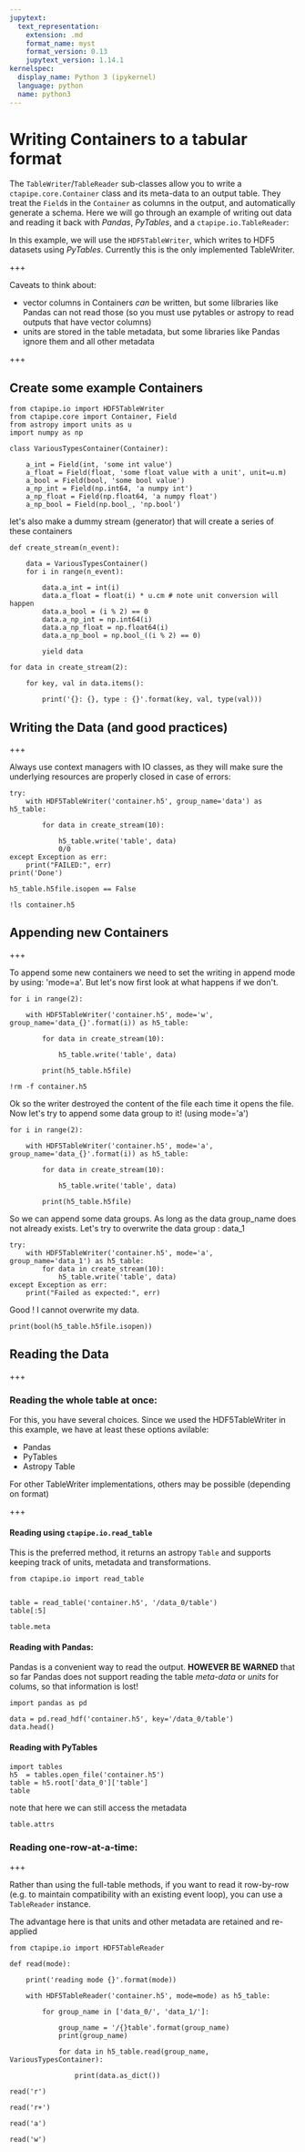 ```yaml
---
jupytext:
  text_representation:
    extension: .md
    format_name: myst
    format_version: 0.13
    jupytext_version: 1.14.1
kernelspec:
  display_name: Python 3 (ipykernel)
  language: python
  name: python3
---
```


# Writing Containers to a tabular format

The `TableWriter`/`TableReader` sub-classes allow you to write a `ctapipe.core.Container` class and its meta-data to an output table. They treat the `Field`s in the `Container` as columns in the output, and automatically generate a schema.  Here we will go through an example of writing out data and reading it back with *Pandas*, *PyTables*, and a `ctapipe.io.TableReader`:

In this example, we will use the `HDF5TableWriter`, which writes to HDF5 datasets using *PyTables*. Currently this is the only implemented TableWriter.

+++

Caveats to think about:
* vector columns in Containers *can* be written, but some lilbraries like Pandas can not read those (so you must use pytables or astropy to read outputs that have vector columns)
* units are stored in the table metadata, but some libraries like Pandas ignore them and all other metadata

+++

## Create some example Containers

```{code-cell} ipython3
from ctapipe.io import HDF5TableWriter
from ctapipe.core import Container, Field
from astropy import units as u
import numpy as np
```

```{code-cell} ipython3
class VariousTypesContainer(Container):
    
    a_int = Field(int, 'some int value')
    a_float = Field(float, 'some float value with a unit', unit=u.m)
    a_bool = Field(bool, 'some bool value')
    a_np_int = Field(np.int64, 'a numpy int')
    a_np_float = Field(np.float64, 'a numpy float')
    a_np_bool = Field(np.bool_, 'np.bool')
```

let's also make a dummy stream (generator) that will create a series of these containers

```{code-cell} ipython3
def create_stream(n_event):
    
    data = VariousTypesContainer()
    for i in range(n_event):
        
        data.a_int = int(i)
        data.a_float = float(i) * u.cm # note unit conversion will happen
        data.a_bool = (i % 2) == 0
        data.a_np_int = np.int64(i)
        data.a_np_float = np.float64(i)
        data.a_np_bool = np.bool_((i % 2) == 0)
        
        yield data
```

```{code-cell} ipython3
for data in create_stream(2):
        
    for key, val in data.items():
        
        print('{}: {}, type : {}'.format(key, val, type(val)))
```

## Writing the Data (and good practices)

+++

Always use context managers with IO classes, as they will make sure the underlying resources are properly closed in case of errors:

```{code-cell} ipython3
try:
    with HDF5TableWriter('container.h5', group_name='data') as h5_table:

        for data in create_stream(10):

            h5_table.write('table', data)
            0/0
except Exception as err:
    print("FAILED:", err)
print('Done')

h5_table.h5file.isopen == False
```

```{code-cell} ipython3
!ls container.h5
```

## Appending new Containers

+++

To append some new containers we need to set the writing in append mode by using: 'mode=a'. But let's now first look at what happens if we don't.

```{code-cell} ipython3
for i in range(2):

    with HDF5TableWriter('container.h5', mode='w', group_name='data_{}'.format(i)) as h5_table:
    
        for data in create_stream(10):
    
            h5_table.write('table', data)

        print(h5_table.h5file)
```

```{code-cell} ipython3
!rm -f container.h5
```

Ok so the writer destroyed the content of the file each time it opens the file. Now let's try to append some data group to it! (using mode='a')

```{code-cell} ipython3
for i in range(2):

    with HDF5TableWriter('container.h5', mode='a', group_name='data_{}'.format(i)) as h5_table:
    
        for data in create_stream(10):
    
            h5_table.write('table', data)

        print(h5_table.h5file)
```

So we can append some data groups. As long as the data group_name does not already exists. Let's try to overwrite the data group : data_1

```{code-cell} ipython3
try:
    with HDF5TableWriter('container.h5', mode='a', group_name='data_1') as h5_table:
        for data in create_stream(10):
            h5_table.write('table', data)
except Exception as err:
    print("Failed as expected:", err)
```

Good ! I cannot overwrite my data.

```{code-cell} ipython3
print(bool(h5_table.h5file.isopen))
```

## Reading the Data

+++

### Reading the whole table at once:

For this, you have several choices.  Since we used the HDF5TableWriter in this example, we have at least these options avilable:

* Pandas
* PyTables
* Astropy Table

For other TableWriter implementations, others may be possible (depending on format)

+++

#### Reading using `ctapipe.io.read_table`

This is the preferred method, it returns an astropy `Table` and supports keeping track of
units, metadata and transformations.

```{code-cell} ipython3
from ctapipe.io import read_table


table = read_table('container.h5', '/data_0/table')
table[:5]
```

```{code-cell} ipython3
table.meta
```

#### Reading with Pandas:

Pandas is a convenient way to read the output.  **HOWEVER BE WARNED** that so far Pandas does not support reading the table *meta-data* or *units* for colums, so that information is lost! 

```{code-cell} ipython3
import pandas as pd

data = pd.read_hdf('container.h5', key='/data_0/table')
data.head()
```

#### Reading with PyTables

```{code-cell} ipython3
import tables
h5  = tables.open_file('container.h5')
table = h5.root['data_0']['table']
table
```

note that here we can still access the metadata

```{code-cell} ipython3
table.attrs
```

### Reading one-row-at-a-time:

+++

Rather than using the full-table methods, if you want to read it row-by-row (e.g. to maintain compatibility with an existing event loop), you can use a `TableReader` instance.

The advantage here is that units and other metadata are retained and re-applied

```{code-cell} ipython3
from ctapipe.io import HDF5TableReader

def read(mode):
    
    print('reading mode {}'.format(mode))

    with HDF5TableReader('container.h5', mode=mode) as h5_table:

        for group_name in ['data_0/', 'data_1/']:

            group_name = '/{}table'.format(group_name)
            print(group_name)

            for data in h5_table.read(group_name, VariousTypesContainer):

                print(data.as_dict())
```

```{code-cell} ipython3
read('r')
```

```{code-cell} ipython3
read('r+')
```

```{code-cell} ipython3
read('a')
```

```{code-cell} ipython3
read('w')
```

```{code-cell} ipython3

```
